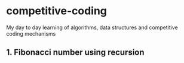 # competitive-coding
My day to day learning of algorithms, data structures and competitive coding mechanisms

## 1. Fibonacci number using recursion
